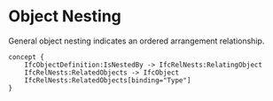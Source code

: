 Object Nesting
==============

General object nesting indicates an ordered arrangement relationship.

```
concept {
    IfcObjectDefinition:IsNestedBy -> IfcRelNests:RelatingObject
    IfcRelNests:RelatedObjects -> IfcObject
    IfcRelNests:RelatedObjects[binding="Type"]
}
```
